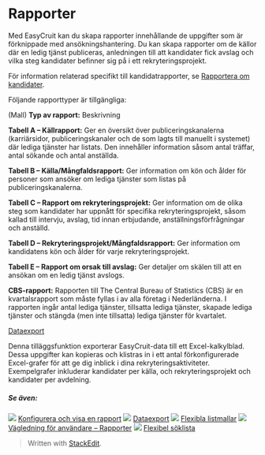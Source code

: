 # Rapporter

Med EasyCruit kan du skapa rapporter innehållande de uppgifter som är förknippade med ansökningshantering. Du kan skapa rapporter om de källor där en ledig tjänst publiceras, anledningen till att kandidater fick avslag och vilka steg kandidater befinner sig på i ett rekryteringsprojekt.

För information relaterad specifikt till kandidatrapporter, se  [Rapportera om kandidater](reporting_on_candidates.htm).

Följande rapporttyper är tillgängliga:

(Mall)
**Typ av rapport:**
Beskrivning

**Tabell A – Källrapport:**
Ger en översikt över publiceringskanalerna (karriärsidor, publiceringskanaler och de som lagts till manuellt i systemet) där lediga tjänster har listats. Den innehåller information såsom antal träffar, antal sökande och antal anställda.

**Tabell B – Källa/Mångfaldsrapport:**
Ger information om kön och ålder för personer som ansöker om lediga tjänster som listas på publiceringskanalerna.

**Tabell C – Rapport om rekryteringsprojekt:**
Ger information om de olika steg som kandidater har uppnått för specifika rekryteringsprojekt, såsom kallad till intervju, avslag, tid innan erbjudande, anställningsförfrågningar och anställd.

**Tabell D – Rekryteringsprojekt/Mångfaldsrapport:**
Ger information om kandidatens kön och ålder för varje rekryteringsprojekt.

**Tabell E – Rapport om orsak till avslag:**
Ger detaljer om skälen till att en ansökan om en ledig tjänst avslogs.

**CBS-rapport:**
Rapporten till The Central Bureau of Statistics (CBS) är en kvartalsrapport som måste fyllas i av alla företag i Nederländerna. I rapporten ingår antal lediga tjänster, tillsatta lediga tjänster, skapade lediga tjänster och stängda (men inte tillsatta) lediga tjänster för kvartalet.

[Dataexport](data_extract.htm)

Denna tilläggsfunktion exporterar EasyCruit-data till ett Excel-kalkylblad. Dessa uppgifter kan kopieras och klistras in i ett antal förkonfigurerade Excel-grafer för att ge dig inblick i dina rekryteringsaktiviteter. Exempelgrafer inkluderar kandidater per källa, och rekryteringsprojekt och kandidater per avdelning.

##### Se även:

![](../Resources/Images/icon-document-link.png)  [Konfigurera och visa en rapport](configuring_and_running_a_report.htm)
![](../Resources/Images/icon-document-link.png)  [Dataexport](data_extract.htm)
![](../Resources/Images/icon-document-link.png)  [Flexibla listmallar](export_templates.htm)
![](../Resources/Images/icon-document-link.png)  [Vägledning för användare – Rapporter](guide_for_users_reports.htm)
![](../Resources/Images/icon-document-link.png)  [Flexibel söklista](candidate_report.htm)


> Written with [StackEdit](https://stackedit.io/).
<!--stackedit_data:
eyJoaXN0b3J5IjpbOTkxNzE1OTVdfQ==
-->